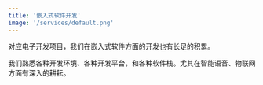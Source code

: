 ```yaml
---
title: '嵌入式软件开发'
image: '/services/default.png'
---
```


对应电子开发项目，我们在嵌入式软件方面的开发也有长足的积累。

我们熟悉各种开发环境、各种开发平台，和各种软件栈。尤其在智能语音、物联网方面有深入的耕耘。
